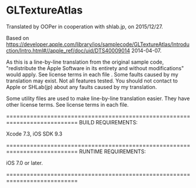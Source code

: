 # GLTextureAtlas

Translated by OOPer in cooperation with shlab.jp, on 2015/12/27.

Based on
<https://developer.apple.com/library/ios/samplecode/GLTextureAtlas/Introduction/Intro.html#//apple_ref/doc/uid/DTS40009014>
2014-04-07.

As this is a line-by-line translation from the original sample code, "redistribute the Apple Software in its entirety and without modifications" would apply. See license terms in each file .
Some faults caused by my translation may exist. Not all features tested.
You should not contact to Apple or SHLab(jp) about any faults caused by my translation.

Some utility files are used to make line-by-line translation easier. They have other license terms.
See license terms in each file.

===========================================================================
BUILD REQUIREMENTS:

Xcode 7.3, iOS SDK 9.3

===========================================================================
RUNTIME REQUIREMENTS:

iOS 7.0 or later.

===========================================================================
